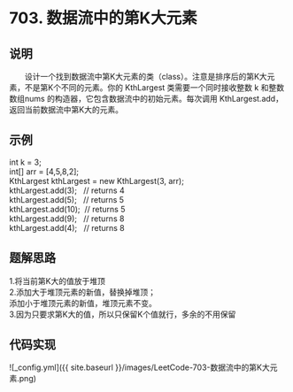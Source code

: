 # 703. 数据流中的第K大元素  


## 说明
 
&emsp;&emsp;设计一个找到数据流中第K大元素的类（class）。注意是排序后的第K大元素，不是第K个不同的元素。你的 KthLargest 类需要一个同时接收整数 k 和整数数组nums 的构造器，它包含数据流中的初始元素。每次调用 KthLargest.add，返回当前数据流中第K大的元素。


## 示例

int k = 3;  
int[] arr = [4,5,8,2];  
KthLargest kthLargest = new KthLargest(3, arr);  
kthLargest.add(3);   // returns 4  
kthLargest.add(5);   // returns 5  
kthLargest.add(10);  // returns 5  
kthLargest.add(9);   // returns 8  
kthLargest.add(4);   // returns 8  


## 题解思路

1.将当前第K大的值放于堆顶  
2.添加大于堆顶元素的新值，替换掉堆顶；  
  添加小于堆顶元素的新值，堆顶元素不变。  
3.因为只要求第K大的值，所以只保留K个值就行，多余的不用保留  


## 代码实现
![_config.yml]({{ site.baseurl }}/images/LeetCode-703-数据流中的第K大元素.png)




